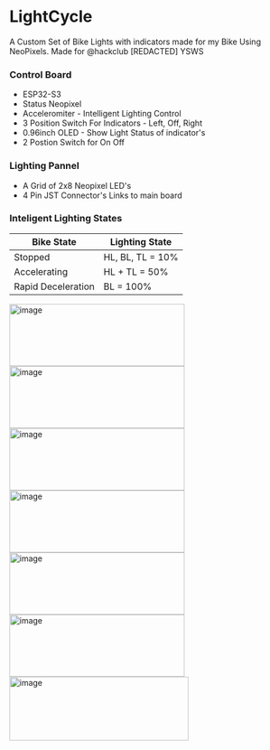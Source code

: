 # LightCycle
A Custom Set of Bike Lights with indicators made for my Bike Using NeoPixels. Made for @hackclub [REDACTED] YSWS


### Control Board
 - ESP32-S3
 - Status Neopixel
 - Acceleromiter - Intelligent Lighting Control
 - 3 Position Switch For Indicators - Left, Off, Right
 - 0.96inch OLED - Show Light Status of indicator's
 - 2 Postion Switch for On Off

 ### Lighting Pannel

  - A Grid of 2x8 Neopixel LED's
  - 4 Pin JST Connector's Links to main board

### Inteligent Lighting States

| Bike State | Lighting State |
|------------|----------------|
| Stopped    | HL, BL, TL = 10%  |
| Accelerating | HL + TL = 50%  |
| Rapid Deceleration | BL = 100% |

<img width="310" height="110" alt="image" src="https://github.com/user-attachments/assets/c9ca6724-4439-4f4a-95f9-c8dbb25d60a2" />
<img width="310" height="110" alt="image" src="https://github.com/user-attachments/assets/974ed5ae-31cc-4ec1-b5f9-1fa82b22880e" />
<img width="310" height="110" alt="image" src="https://github.com/user-attachments/assets/cf7759dc-53f0-4ed7-81d6-834f91d26e03" />
<img width="310" height="110" alt="image" src="https://github.com/user-attachments/assets/c8733d0f-1dfd-4455-9cda-e051e790c398" />
<img width="310" height="110" alt="image" src="https://github.com/user-attachments/assets/17e70f3d-e9e6-4afe-ae46-c6ca59bf2827" />
<img width="310" height="110" alt="image" src="https://github.com/user-attachments/assets/a57a8841-e4e0-4129-b967-7c229de3d847" />
<img width="317" height="113" alt="image" src="https://github.com/user-attachments/assets/dd7c75cd-8aa6-4283-85db-353d0aae74ee" />







